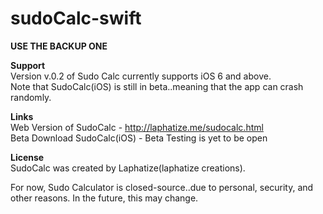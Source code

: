 # sudoCalc-swift
**USE THE BACKUP ONE** <br>

**Support**<br>
Version v.0.2 of Sudo Calc currently supports iOS 6 and above. <br>
Note that SudoCalc(iOS) is still in beta..meaning that the app can crash randomly. <br>


**Links** <br>
Web Version of SudoCalc - http://laphatize.me/sudocalc.html <br>
Beta Download SudoCalc(iOS) - Beta Testing is yet to be open <br>

**License** <br>
SudoCalc was created by Laphatize(laphatize creations). <br>

For now, Sudo Calculator is closed-source..due to personal, security, and other reasons.
In the future, this may change.
